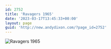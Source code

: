 ```yaml
---
id: 2752
title: 'Ravagers 1965'
date: '2023-03-17T13:45:33+00:00'
layout: page
guid: 'http://new.andydixon.com/?page_id=2752'
---
```


![Ravagers 1965](https://i0.wp.com/assets.g8x2.ldn.idrivee2-23.com/posters/Ravagers%201965%2001.jpg?w=1200&ssl=1 "Ravagers 1965")